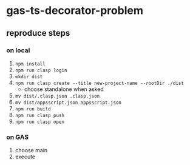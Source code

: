 # gas-ts-decorator-problem

## reproduce steps

### on local

1. `npm install`
1. `npm run clasp login`
1. `mkdir dist`
1. `npm run clasp create --title new-project-name --rootDir ./dist`
   - choose standalone when asked
1. `mv dist/.clasp.json .clasp.json`
1. `mv dist/appsscript.json appsscript.json`
1. `npm run build`
1. `npm run clasp push`
1. `npm run clasp open`

### on GAS

1. choose main
1. execute